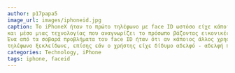 ```yaml
---
author: p17papa5
image_url: images/iphoneid.jpg
caption: Το iPhoneX ήταν το πρώτο τηλέφωνο με face ID ωστόσο είχε κάποια σοβαρά προβλήματα. Το face ID χρησιμοποιούσε την camera του τηλεφώνου
και μέσο μιας τεχνολογίας που αναγνωρίζει το πρόσωπο βάζοντας εικονικές κουκκίδες για να αναγνωρίσει τον ιδιοκτήτη και να ανοίξει το τηλέφωνο.
Ένα από τα σοβαρά προβλήματα του face ID ήταν ότι αν κάποιος άλλος χρησιμοποιούσε μια φωτογραφία του χρήστη από τα social media τότε το 
τηλέφωνο ξεκλείδωνε, επίσης εάν ο χρήστης είχε δίδυμο αδελφό - αδελφή που έμοιαζαν μπορούσε να ξεκλειδώσει το τηλέφωνο.
categories: Technology, iPhone
tags: iphone, faceid
---
```


